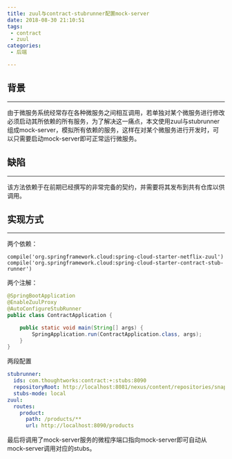 ```yaml
---
title: zuul与contract-stubrunner配置mock-server
date: 2018-08-30 21:10:51
tags:
 - contract
 - zuul
categories:
 - 后端

---
```


## 背景

---

由于微服务系统经常存在各种微服务之间相互调用，若单独对某个微服务进行修改必须启动其所依赖的所有服务，为了解决这一痛点，本文使用zuul与stubrunner组成mock-server，模拟所有依赖的服务，这样在对某个微服务进行开发时，可以只需要启动mock-server即可正常运行微服务。

<!--more-->

## 缺陷

---

该方法依赖于在前期已经撰写的非常完备的契约，并需要将其发布到共有仓库以供调用。

## 实现方式

---

两个依赖：

```
compile('org.springframework.cloud:spring-cloud-starter-netflix-zuul')
compile('org.springframework.cloud:spring-cloud-starter-contract-stub-runner')
```

两个注解：

```java
@SpringBootApplication
@EnableZuulProxy
@AutoConfigureStubRunner
public class ContractApplication {

    public static void main(String[] args) {
        SpringApplication.run(ContractApplication.class, args);
    }
}
```

两段配置

```yaml
stubrunner:
  ids: com.thoughtworks:contract:+:stubs:8090
  repositoryRoot: http://localhost:8081/nexus/content/repositories/snapshots/
  stubs-mode: local
zuul:
  routes:
    product:
      path: /products/**
      url: http://localhost:8090/products
```

最后将调用了mock-server服务的微程序端口指向mock-server即可自动从mock-server调用对应的stubs。